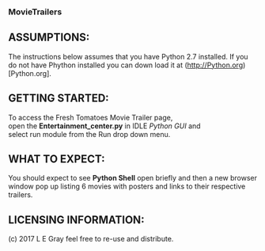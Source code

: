 
### MovieTrailers  

## ASSUMPTIONS:

The instructions below assumes that you have Python 2.7 installed.  If you do not have
Phython installed you can down load it at (http://Python.org) [Python.org].
                                                                                         
## GETTING STARTED:                                                                        
To access the Fresh Tomatoes Movie Trailer page,                                        
open the **Entertainment_center.py** in IDLE *Python GUI*  and                               
select run module from the Run drop down menu.                                         
                                                                                        
## WHAT TO EXPECT:                                                                         
You should expect to see **Python Shell** open briefly and then a new browser window pop up 
listing 6 movies with posters and links to their respective trailers.  

## LICENSING INFORMATION:

&#40;c)  2017 L E Gray feel free to re-use and distribute.

